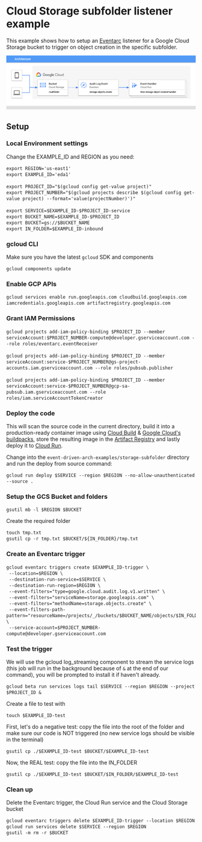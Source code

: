 # Cloud Storage subfolder listener example
This example shows how to setup an [Eventarc](https://cloud.google.com/eventarc) listener for a Google Cloud Storage bucket to trigger on object creation in the specific subfolder.

<img src="../images/Cloud_Storage_Subfolder_Trigger.png">

## Setup
### Local Environment settings
Change the EXAMPLE_ID and REGION as you need:
```
export REGION='us-east1'
export EXAMPLE_ID='eda1'

export PROJECT_ID="$(gcloud config get-value project)"
export PROJECT_NUMBER="$(gcloud projects describe $(gcloud config get-value project) --format='value(projectNumber)')"

export SERVICE=$EXAMPLE_ID-$PROJECT_ID-service
export BUCKET_NAME=$EXAMPLE_ID-$PROJECT_ID
export BUCKET=gs://$BUCKET_NAME
export IN_FOLDER=$EXAMPLE_ID-inbound
```
### gcloud CLI
Make sure you have the latest ```gcloud``` SDK and components
```
gcloud components update
```

### Enable GCP APIs
```
gcloud services enable run.googleapis.com cloudbuild.googleapis.com iamcredentials.googleapis.com artifactregistry.googleapis.com

```

### Grant IAM Permissions
```
gcloud projects add-iam-policy-binding $PROJECT_ID --member serviceAccount:$PROJECT_NUMBER-compute@developer.gserviceaccount.com --role roles/eventarc.eventReceiver

gcloud projects add-iam-policy-binding $PROJECT_ID --member serviceAccount:service-$PROJECT_NUMBER@gs-project-accounts.iam.gserviceaccount.com --role roles/pubsub.publisher

gcloud projects add-iam-policy-binding $PROJECT_ID --member serviceAccount:service-$PROJECT_NUMBER@gcp-sa-pubsub.iam.gserviceaccount.com --role roles/iam.serviceAccountTokenCreator
```

### Deploy the code
This will scan the source code in the current directory, build it into a production-ready container image using [Cloud Build](https://cloud.google.com/build) & [Google Cloud's buildpacks](https://cloud.google.com/docs/buildpacks/overview), store the resulting image in the [Artifact Registry](https://cloud.google.com/artifact-registry) and lastly deploy it to [Cloud Run](https://cloud.google.com/run).

Change into the ```event-driven-arch-examples/storage-subfolder``` directory and run the deploy from source command:
```
gcloud run deploy $SERVICE --region $REGION --no-allow-unauthenticated --source .
```

### Setup the GCS Bucket and folders
```
gsutil mb -l $REGION $BUCKET
```

Create the required folder
```
touch tmp.txt
gsutil cp -r tmp.txt $BUCKET/${IN_FOLDER}/tmp.txt
```

### Create an Eventarc trigger
```
gcloud eventarc triggers create $EXAMPLE_ID-trigger \
 --location=$REGION \
 --destination-run-service=$SERVICE \
 --destination-run-region=$REGION \
 --event-filters="type=google.cloud.audit.log.v1.written" \
 --event-filters="serviceName=storage.googleapis.com" \
 --event-filters="methodName=storage.objects.create" \
 --event-filters-path-pattern="resourceName=/projects/_/buckets/$BUCKET_NAME/objects/$IN_FOLDER/*" \
 --service-account=$PROJECT_NUMBER-compute@developer.gserviceaccount.com
```

### Test the trigger
We will use the gcloud log_streaming component to stream the service logs (this job will run in the background because of ```&``` at the end of our command), you will be prompted to install it if haven't already.
```
gcloud beta run services logs tail $SERVICE --region $REGION --project $PROJECT_ID &
```

Create a file to test with
```
touch $EXAMPLE_ID-test
```

First, let's do a negative test: copy the file into the root of the folder and make sure our code is NOT triggered (no new service logs should be visible in the terminal)
```
gsutil cp ./$EXAMPLE_ID-test $BUCKET/$EXAMPLE_ID-test
```

Now, the REAL test: copy the file into the IN_FOLDER
```
gsutil cp ./$EXAMPLE_ID-test $BUCKET/$IN_FOLDER/$EXAMPLE_ID-test
```

### Clean up
Delete the Eventarc trigger, the Cloud Run service and the Cloud Storage bucket
```
gcloud eventarc triggers delete $EXAMPLE_ID-trigger --location $REGION
gcloud run services delete $SERVICE --region $REGION
gsutil -m rm -r $BUCKET
```


